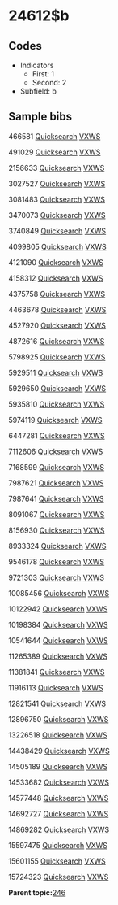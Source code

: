 # 24612$b

## Codes

-   Indicators
    -   First: 1
    -   Second: 2
-   Subfield: b

## Sample bibs

466581 [Quicksearch](https://search.library.yale.edu/catalog/466581) [VXWS](http://prodorbis.library.yale.edu:7014/vxws/GetHoldingsService?bibId=466581)

491029 [Quicksearch](https://search.library.yale.edu/catalog/491029) [VXWS](http://prodorbis.library.yale.edu:7014/vxws/GetHoldingsService?bibId=491029)

2156633 [Quicksearch](https://search.library.yale.edu/catalog/2156633) [VXWS](http://prodorbis.library.yale.edu:7014/vxws/GetHoldingsService?bibId=2156633)

3027527 [Quicksearch](https://search.library.yale.edu/catalog/3027527) [VXWS](http://prodorbis.library.yale.edu:7014/vxws/GetHoldingsService?bibId=3027527)

3081483 [Quicksearch](https://search.library.yale.edu/catalog/3081483) [VXWS](http://prodorbis.library.yale.edu:7014/vxws/GetHoldingsService?bibId=3081483)

3470073 [Quicksearch](https://search.library.yale.edu/catalog/3470073) [VXWS](http://prodorbis.library.yale.edu:7014/vxws/GetHoldingsService?bibId=3470073)

3740849 [Quicksearch](https://search.library.yale.edu/catalog/3740849) [VXWS](http://prodorbis.library.yale.edu:7014/vxws/GetHoldingsService?bibId=3740849)

4099805 [Quicksearch](https://search.library.yale.edu/catalog/4099805) [VXWS](http://prodorbis.library.yale.edu:7014/vxws/GetHoldingsService?bibId=4099805)

4121090 [Quicksearch](https://search.library.yale.edu/catalog/4121090) [VXWS](http://prodorbis.library.yale.edu:7014/vxws/GetHoldingsService?bibId=4121090)

4158312 [Quicksearch](https://search.library.yale.edu/catalog/4158312) [VXWS](http://prodorbis.library.yale.edu:7014/vxws/GetHoldingsService?bibId=4158312)

4375758 [Quicksearch](https://search.library.yale.edu/catalog/4375758) [VXWS](http://prodorbis.library.yale.edu:7014/vxws/GetHoldingsService?bibId=4375758)

4463678 [Quicksearch](https://search.library.yale.edu/catalog/4463678) [VXWS](http://prodorbis.library.yale.edu:7014/vxws/GetHoldingsService?bibId=4463678)

4527920 [Quicksearch](https://search.library.yale.edu/catalog/4527920) [VXWS](http://prodorbis.library.yale.edu:7014/vxws/GetHoldingsService?bibId=4527920)

4872616 [Quicksearch](https://search.library.yale.edu/catalog/4872616) [VXWS](http://prodorbis.library.yale.edu:7014/vxws/GetHoldingsService?bibId=4872616)

5798925 [Quicksearch](https://search.library.yale.edu/catalog/5798925) [VXWS](http://prodorbis.library.yale.edu:7014/vxws/GetHoldingsService?bibId=5798925)

5929511 [Quicksearch](https://search.library.yale.edu/catalog/5929511) [VXWS](http://prodorbis.library.yale.edu:7014/vxws/GetHoldingsService?bibId=5929511)

5929650 [Quicksearch](https://search.library.yale.edu/catalog/5929650) [VXWS](http://prodorbis.library.yale.edu:7014/vxws/GetHoldingsService?bibId=5929650)

5935810 [Quicksearch](https://search.library.yale.edu/catalog/5935810) [VXWS](http://prodorbis.library.yale.edu:7014/vxws/GetHoldingsService?bibId=5935810)

5974119 [Quicksearch](https://search.library.yale.edu/catalog/5974119) [VXWS](http://prodorbis.library.yale.edu:7014/vxws/GetHoldingsService?bibId=5974119)

6447281 [Quicksearch](https://search.library.yale.edu/catalog/6447281) [VXWS](http://prodorbis.library.yale.edu:7014/vxws/GetHoldingsService?bibId=6447281)

7112606 [Quicksearch](https://search.library.yale.edu/catalog/7112606) [VXWS](http://prodorbis.library.yale.edu:7014/vxws/GetHoldingsService?bibId=7112606)

7168599 [Quicksearch](https://search.library.yale.edu/catalog/7168599) [VXWS](http://prodorbis.library.yale.edu:7014/vxws/GetHoldingsService?bibId=7168599)

7987621 [Quicksearch](https://search.library.yale.edu/catalog/7987621) [VXWS](http://prodorbis.library.yale.edu:7014/vxws/GetHoldingsService?bibId=7987621)

7987641 [Quicksearch](https://search.library.yale.edu/catalog/7987641) [VXWS](http://prodorbis.library.yale.edu:7014/vxws/GetHoldingsService?bibId=7987641)

8091067 [Quicksearch](https://search.library.yale.edu/catalog/8091067) [VXWS](http://prodorbis.library.yale.edu:7014/vxws/GetHoldingsService?bibId=8091067)

8156930 [Quicksearch](https://search.library.yale.edu/catalog/8156930) [VXWS](http://prodorbis.library.yale.edu:7014/vxws/GetHoldingsService?bibId=8156930)

8933324 [Quicksearch](https://search.library.yale.edu/catalog/8933324) [VXWS](http://prodorbis.library.yale.edu:7014/vxws/GetHoldingsService?bibId=8933324)

9546178 [Quicksearch](https://search.library.yale.edu/catalog/9546178) [VXWS](http://prodorbis.library.yale.edu:7014/vxws/GetHoldingsService?bibId=9546178)

9721303 [Quicksearch](https://search.library.yale.edu/catalog/9721303) [VXWS](http://prodorbis.library.yale.edu:7014/vxws/GetHoldingsService?bibId=9721303)

10085456 [Quicksearch](https://search.library.yale.edu/catalog/10085456) [VXWS](http://prodorbis.library.yale.edu:7014/vxws/GetHoldingsService?bibId=10085456)

10122942 [Quicksearch](https://search.library.yale.edu/catalog/10122942) [VXWS](http://prodorbis.library.yale.edu:7014/vxws/GetHoldingsService?bibId=10122942)

10198384 [Quicksearch](https://search.library.yale.edu/catalog/10198384) [VXWS](http://prodorbis.library.yale.edu:7014/vxws/GetHoldingsService?bibId=10198384)

10541644 [Quicksearch](https://search.library.yale.edu/catalog/10541644) [VXWS](http://prodorbis.library.yale.edu:7014/vxws/GetHoldingsService?bibId=10541644)

11265389 [Quicksearch](https://search.library.yale.edu/catalog/11265389) [VXWS](http://prodorbis.library.yale.edu:7014/vxws/GetHoldingsService?bibId=11265389)

11381841 [Quicksearch](https://search.library.yale.edu/catalog/11381841) [VXWS](http://prodorbis.library.yale.edu:7014/vxws/GetHoldingsService?bibId=11381841)

11916113 [Quicksearch](https://search.library.yale.edu/catalog/11916113) [VXWS](http://prodorbis.library.yale.edu:7014/vxws/GetHoldingsService?bibId=11916113)

12821541 [Quicksearch](https://search.library.yale.edu/catalog/12821541) [VXWS](http://prodorbis.library.yale.edu:7014/vxws/GetHoldingsService?bibId=12821541)

12896750 [Quicksearch](https://search.library.yale.edu/catalog/12896750) [VXWS](http://prodorbis.library.yale.edu:7014/vxws/GetHoldingsService?bibId=12896750)

13226518 [Quicksearch](https://search.library.yale.edu/catalog/13226518) [VXWS](http://prodorbis.library.yale.edu:7014/vxws/GetHoldingsService?bibId=13226518)

14438429 [Quicksearch](https://search.library.yale.edu/catalog/14438429) [VXWS](http://prodorbis.library.yale.edu:7014/vxws/GetHoldingsService?bibId=14438429)

14505189 [Quicksearch](https://search.library.yale.edu/catalog/14505189) [VXWS](http://prodorbis.library.yale.edu:7014/vxws/GetHoldingsService?bibId=14505189)

14533682 [Quicksearch](https://search.library.yale.edu/catalog/14533682) [VXWS](http://prodorbis.library.yale.edu:7014/vxws/GetHoldingsService?bibId=14533682)

14577448 [Quicksearch](https://search.library.yale.edu/catalog/14577448) [VXWS](http://prodorbis.library.yale.edu:7014/vxws/GetHoldingsService?bibId=14577448)

14692727 [Quicksearch](https://search.library.yale.edu/catalog/14692727) [VXWS](http://prodorbis.library.yale.edu:7014/vxws/GetHoldingsService?bibId=14692727)

14869282 [Quicksearch](https://search.library.yale.edu/catalog/14869282) [VXWS](http://prodorbis.library.yale.edu:7014/vxws/GetHoldingsService?bibId=14869282)

15597475 [Quicksearch](https://search.library.yale.edu/catalog/15597475) [VXWS](http://prodorbis.library.yale.edu:7014/vxws/GetHoldingsService?bibId=15597475)

15601155 [Quicksearch](https://search.library.yale.edu/catalog/15601155) [VXWS](http://prodorbis.library.yale.edu:7014/vxws/GetHoldingsService?bibId=15601155)

15724323 [Quicksearch](https://search.library.yale.edu/catalog/15724323) [VXWS](http://prodorbis.library.yale.edu:7014/vxws/GetHoldingsService?bibId=15724323)

**Parent topic:**[246](../../tags/246/246.md)

